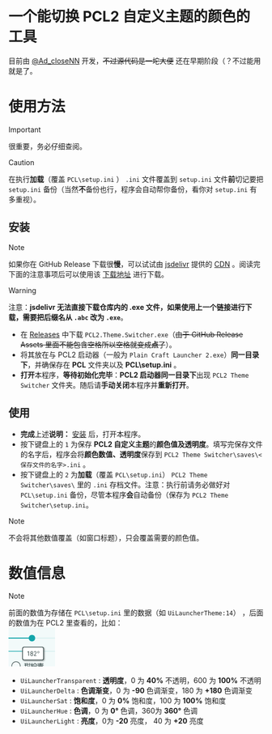# 一个能切换 PCL2 自定义主题的颜色的工具
目前由 [@Ad_closeNN](https://github.com/Ad-closeNN) 开发，~~不过源代码是一坨大便~~ 还在早期阶段（？不过能用就是了。

# 使用方法
> [!IMPORTANT]
> 很重要，务必仔细查阅。

> [!CAUTION]
> 在执行**加载**（覆盖 `PCL\setup.ini` ） `.ini` 文件覆盖到 `setup.ini` 文件**前**切记要把 `setup.ini` 备份（当然**不**备份也行，程序会自动帮你备份，看你对 `setup.ini` 有多重视）。
## 安装
> [!NOTE]
> 如果你在 GitHub Release 下载很**慢**，可以试试由 [jsdelivr](https://www.jsdelivr.com) 提供的 [CDN](https://baike.baidu.com/item/%E5%86%85%E5%AE%B9%E5%88%86%E5%8F%91%E7%BD%91%E7%BB%9C/4034265) 。阅读完下面的注意事项后可以使用该 [下载地址](https://cdn.jsdelivr.net/gh/PCL-Community/PCL2-Theme-Switcher/PCL2%20Theme%20Switcher.abc) 进行下载。

> [!WARNING]
> 注意：**jsdelivr 无法直接下载仓库内的 .exe 文件，如果使用上一个链接进行下载，需要把后缀名从 `.abc` 改为 `.exe`**。

- 在 [Releases](https://github.com/PCL-Community/PCL2-Theme-Switcher/releases) 中下载 `PCL2.Theme.Switcher.exe`（~~由于 GitHub Release Assets 里面不能包含空格所以空格就变成**点**了~~）。
- 将其放在与 PCL2 启动器（一般为 `Plain Craft Launcher 2.exe`）**同一目录下**，并确保存在 **PCL** 文件夹以及 **PCL\setup.ini** 。
- **打开**本程序，**等待初始化完毕**：**PCL2 启动器同一目录下**出现 `PCL2 Theme Switcher` 文件夹。随后请**手动关闭**本程序并**重新打开**。

## 使用
- **完成**上述**说明：** [安装](#安装) 后，打开本程序。
- 按下键盘上的 `1` 为保存 **PCL2 自定义主题**的**颜色值及透明度**。填写完保存文件的名字后，程序会将**颜色数值、透明度**保存到 `PCL2 Theme Switcher\saves\<保存文件的名字>.ini` 。
- 按下键盘上的 `2` 为**加载**（覆盖 `PCL\setup.ini`） `PCL2 Theme Switcher\saves\` 里的 `.ini` 存档文件。注意：执行前请务必做好对 `PCL\setup.ini` 备份，尽管本程序**会**自动备份（保存为 `PCL2 Theme Switcher\setup.ini`。

> [!NOTE]
> 不会将其他数值覆盖（如窗口标题），只会覆盖需要的颜色值。

# 数值信息
> [!NOTE]
> 前面的数值为存储在 `PCL\setup.ini` 里的数据（如 `UiLauncherTheme:14`） ，后面的数值为在 PCL2 里查看的，比如：  
![1725765206387.png](https://raw.githubusercontent.com/Ad-closeNN/CD/main/PCL_Theme_Color_Tip.png)
- `UiLauncherTransparent` : **透明度**，0 为 **40%** 不透明，600 为 **100%** 不透明
- `UiLauncherDelta` : **色调渐变**，0 为 **-90** 色调渐变，180 为 **+180** 色调渐变
- `UiLauncherSat` : **饱和度**，0 为 **0%** 饱和度，100 为 **100%** 饱和度
- `UiLauncherHue` : **色调**，0 为 **0°** 色调，360为 **360°** 色调
- `UiLauncherLight` : **亮度**，0为 **-20** 亮度， 40 为 **+20** 亮度

